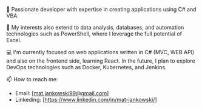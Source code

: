 👋 Passionate developer with expertise in creating applications using C# and VBA. 

👀 My interests also extend to data analysis, databases, and automation technologies such as PowerShell, where I leverage the full potential of Excel. 

💻 I'm currently focused on web applications written in C# (MVC, WEB API) and also on the frontend side, learning React. 
In the future, I plan to explore DevOps technologies such as Docker, Kubernetes, and Jenkins.

📫 How to reach me:
   - Email: [mat.jankowski99@gmail.com]
   - Linkeding: [https://www.linkedin.com/in/mat-jankowski/]
<!---
PortfolioJankowski/PortfolioJankowski is a ✨ special ✨ repository because its `README.md` (this file) appears on your GitHub profile.
You can click the Preview link to take a look at your changes.
--->
